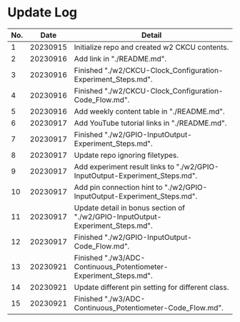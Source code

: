 # Update Log

| No. | Date     | Detail                                                                         |
| --- | -------- | ------------------------------------------------------------------------------ |
| 1   | 20230915 | Initialize repo and created w2 CKCU contents.                                  |
| 2   | 20230916 | Add link in "./README.md".                                                     |
| 3   | 20230916 | Finished "./w2/CKCU-Clock_Configuration-Experiment_Steps.md".                  |
| 4   | 20230916 | Finished "./w2/CKCU-Clock_Configuration-Code_Flow.md".                         |
| 5   | 20230916 | Add weekly content table in "./README.md".                                     |
| 6   | 20230917 | Add YouTube tutorial links in "./README.md".                                   |
| 7   | 20230917 | Finished "./w2/GPIO-InputOutput-Experiment_Steps.md".                          |
| 8   | 20230917 | Update repo ignoring filetypes.                                                |
| 9   | 20230917 | Add experiment result links to "./w2/GPIO-InputOutput-Experiment_Steps.md".    |
| 10  | 20230917 | Add pin connection hint to "./w2/GPIO-InputOutput-Experiment_Steps.md".        |
| 11  | 20230917 | Update detail in bonus section of "./w2/GPIO-InputOutput-Experiment_Steps.md". |
| 12  | 20230917 | Finished "./w2/GPIO-InputOutput-Code_Flow.md".                                 |
| 13  | 20230921 | Finished "./w3/ADC-Continuous_Potentiometer-Experiment_Steps.md".              |
| 14  | 20230921 | Update different pin setting for different class.                              |
| 15  | 20230921 | Finished "./w3/ADC-Continuous_Potentiometer-Code_Flow.md".                     |
